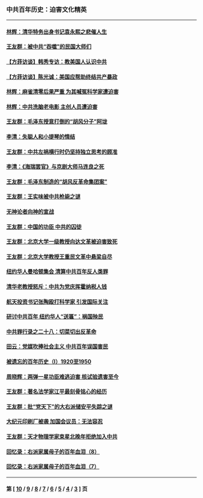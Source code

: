 ### 中共百年历史：迫害文化精英
---
#### [林辉：清华特务出身书记袁永熙之悲催人生](../../pages/nf1176111/n13997413.md?05230430) 
#### [王友群：被中共“吞噬”的民国大师们](../../pages/nf1176111/n13942620.md?05230430) 
#### [【方菲访谈】韩秀专访：教美国人认识中共](../../pages/nf1176111/n13821310.md?05230430) 
#### [【方菲访谈】陈光诚：美国应帮助终结共产暴政](../../pages/nf1176111/n13759521.md?05230430) 
#### [林辉：麻雀清零后果严重 为其喊冤科学家遭迫害](../../pages/nf1176111/n13746900.md?05230430) 
#### [林辉：中共洗脑老电影 主创人员遭迫害](../../pages/nf1176111/n13699437.md?05230430) 
#### [王友群：毛泽东授意打倒的“胡风分子”阿垅](../../pages/nf1176111/n13592541.md?05230430) 
#### [李清：失聪人和小提琴的情结](../../pages/nf1176111/n13459280.md?05230430) 
#### [王友群：中共左祸横行时仍坚持独立思考的顾准](../../pages/nf1176111/n13444722.md?05230430) 
#### [李清：《海瑞罢官》与京剧大师马连良之死](../../pages/nf1176111/n13412316.md?05230430) 
#### [王友群：毛泽东制造的“胡风反革命集团案”](../../pages/nf1176111/n13324909.md?05230430) 
#### [王友群：王实味被中共枪毙之谜](../../pages/nf1176111/n13307502.md?05230430) 
#### [无神论者向神的宣战](../../pages/nf1176111/n13281535.md?05230430) 
#### [王友群：中国的功臣 中共的囚徒](../../pages/nf1176111/n13291790.md?05230430) 
#### [王友群：北京大学一级教授向达文革被迫害致死](../../pages/nf1176111/n13150966.md?05230430) 
#### [王友群：北京大学教授王重民文革中悬梁自尽](../../pages/nf1176111/n13084645.md?05230430) 
#### [纽约华人曼哈顿集会 清算中共百年反人类罪](../../pages/nf1176111/n13084157.md?05230430) 
#### [清华老教授怒斥：中共为党庆挥霍纳税人钱](../../pages/nf1176111/n13071430.md?05230430) 
#### [航天投资书记张陶殴打科学家 引发国际关注](../../pages/nf1176111/n13069132.md?05230430) 
#### [研讨中共百年 纽约华人“送匾”：祸国殃民](../../pages/nf1176111/n13057367.md?05230430) 
#### [中共罪行录之二十八：切菜切出反革命](../../pages/nf1176111/n13030600.md?05230430) 
#### [田云：党媒吹捧社会主义 中共百年误国害民](../../pages/nf1176111/n13006682.md?05230430) 
#### [被遗忘的百年历史（I）1920至1950](../../pages/nf1176111/n12986411.md?05230430) 
#### [周晓辉：两弹一星功臣难逃迫害 核试验遗害至今](../../pages/nf1176111/n12974997.md?05230430) 
#### [王友群：著名法学家江平最刻骨铭心的经历](../../pages/nf1176111/n12970787.md?05230430) 
#### [王友群：批“党天下”的大右派储安平失踪之谜](../../pages/nf1176111/n12954229.md?05230430) 
#### [大纪元印刷厂被袭 加国会议员：无法容忍](../../pages/nf1176111/n12883028.md?05230430) 
#### [王友群：天才物理学家束星北晚年拒绝加入中共](../../pages/nf1176111/n12792913.md?05230430) 
#### [回忆录：右派家属母子的百年血泪（8）](../../pages/nf1176111/n12706196.md?05230430) 
#### [回忆录：右派家属母子的百年血泪（7）](../../pages/nf1176111/n12706191.md?05230430) 

---
#### 第 [ [10](./10.md?05230430) / [9](./9.md?05230430) / [8](./8.md?05230430) / [7](./7.md?05230430) / [6](./6.md?05230430) / [5](./5.md?05230430) / [4](./4.md?05230430) / [3](./3.md?05230430) ] 页
